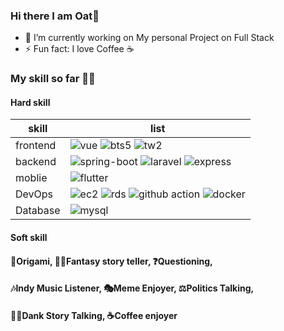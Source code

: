 ### Hi there I am Oat👋

- 🔭 I’m currently working on My personal Project on Full Stack
- ⚡ Fun fact: I love Coffee ☕

### My skill so far 🤹‍♀️

#### Hard skill

| skill | list |
|-------|------|
| frontend | ![vue](https://img.shields.io/badge/vue-3-green) ![bts5](https://img.shields.io/badge/bootstrap-5-blueviolet) ![tw2](https://img.shields.io/badge/tailwind-2-informational) |
| backend | ![spring-boot](https://img.shields.io/badge/spring--boot-2-green) ![laravel](https://img.shields.io/badge/laravel-8-red) ![express](https://img.shields.io/badge/express%20js-4-lightgrey)|
| moblie | ![flutter](https://img.shields.io/badge/flutter-2-blue) |
| DevOps | ![ec2](https://img.shields.io/badge/aws-ec2-important) ![rds](https://img.shields.io/badge/aws-rds-important) ![github action](https://img.shields.io/badge/github-action-inactive) ![docker](https://img.shields.io/badge/container-docker-informational) |
| Database | ![mysql](https://img.shields.io/badge/MySQL-8.0-informational) |

#### Soft skill

#### 📃Origami, 🧛‍♂️Fantasy story teller, ❓Questioning, 

#### 🎶Indy Music Listener, 🎭Meme Enjoyer, ⚖Politics Talking, 

#### 🐱‍🏍Dank Story Talking, ☕Coffee enjoyer

